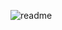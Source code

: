![readme](https://user-images.githubusercontent.com/113621462/223688081-77fad6f6-7d7a-4746-9ea1-ee0bd2b81eb6.jpg)
